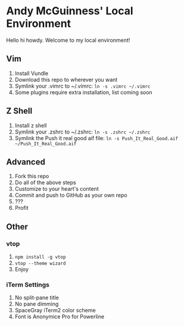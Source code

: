 # Andy McGuinness' Local Environment

Hello hi howdy. Welcome to my local environment!

## Vim

1. Install Vundle
2. Download this repo to wherever you want
3. Symlink your .vimrc to ~/.vimrc: `ln -s .vimrc ~/.vimrc`
7. Some plugins require extra installation, list coming soon

## Z Shell

1. Install z shell
2. Symlink your .zshrc to ~/.zshrc: `ln -s .zshrc ~/.zshrc`
3. Symlink the Push it real good aif file: `ln -s Push_It_Real_Good.aif ~/Push_It_Real_Good.aif`

## Advanced

1. Fork this repo
2. Do all of the above steps
3. Customize to your heart's content
4. Commit and push to GitHub as your own repo
5. ???
6. Profit

## Other

### vtop

1. `npm install -g vtop`
2. `vtop --theme wizard`
3. Enjoy

### iTerm Settings

1. No split-pane title
2. No pane dimming
3. SpaceGray iTerm2 color scheme
4. Font is Anonymice Pro for Powerline 
